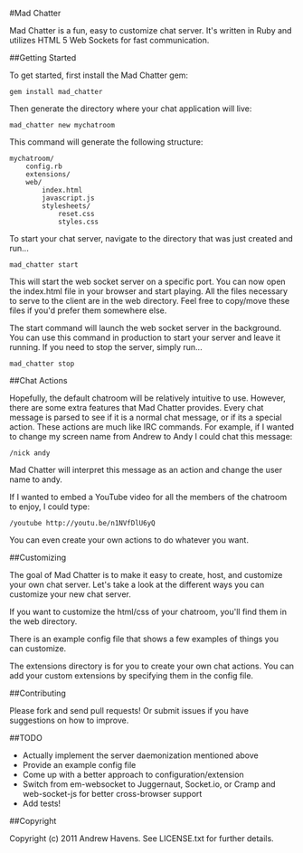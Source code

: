 #Mad Chatter

Mad Chatter is a fun, easy to customize chat server. It's written in Ruby and utilizes HTML 5 Web Sockets for fast communication.

##Getting Started

To get started, first install the Mad Chatter gem:

    gem install mad_chatter

Then generate the directory where your chat application will live:

    mad_chatter new mychatroom

This command will generate the following structure:

    mychatroom/
        config.rb
        extensions/
        web/
            index.html
            javascript.js
            stylesheets/
                reset.css
                styles.css

To start your chat server, navigate to the directory that was just created and run...

    mad_chatter start

This will start the web socket server on a specific port. You can now open the index.html file in your browser and start playing. All the files necessary to serve to the client are in the web directory. Feel free to copy/move these files if you'd prefer them somewhere else.

The start command will launch the web socket server in the background. You can use this command in production to start your server and leave it running. If you need to stop the server, simply run...

    mad_chatter stop


##Chat Actions

Hopefully, the default chatroom will be relatively intuitive to use. However, there are some extra features that Mad Chatter provides. Every chat message is parsed to see if it is a normal chat message, or if its a special action. These actions are much like IRC commands. For example, if I wanted to change my screen name from Andrew to Andy I could chat this message:

    /nick andy

Mad Chatter will interpret this message as an action and change the user name to andy.

If I wanted to embed a YouTube video for all the members of the chatroom to enjoy, I could type:

    /youtube http://youtu.be/n1NVfDlU6yQ

You can even create your own actions to do whatever you want.


##Customizing

The goal of Mad Chatter is to make it easy to create, host, and customize your own chat server. Let's take a look at the different ways you can customize your new chat server.

If you want to customize the html/css of your chatroom, you'll find them in the web directory.

There is an example config file that shows a few examples of things you can customize.

The extensions directory is for you to create your own chat actions. You can add your custom extensions by specifying them in the config file.


##Contributing

Please fork and send pull requests! Or submit issues if you have suggestions on how to improve.

##TODO

 - Actually implement the server daemonization mentioned above
 - Provide an example config file
 - Come up with a better approach to configuration/extension
 - Switch from em-websocket to Juggernaut, Socket.io, or Cramp and web-socket-js for better cross-browser support
 - Add tests!

##Copyright

Copyright (c) 2011 Andrew Havens. See LICENSE.txt for further details.
